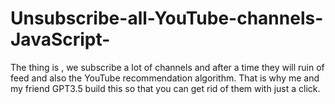 # Unsubscribe-all-YouTube-channels-JavaScript-
The thing is , we subscribe a lot of  channels and after a time they will ruin of feed and also the YouTube recommendation algorithm. That is why me and my friend GPT3.5  build this so that you can get rid of them with just a click. 
